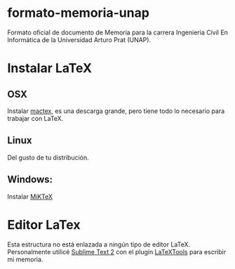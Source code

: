 formato-memoria-unap
====================

Formato oficial de documento de Memoria para la carrera
Ingenieria Civil En Informática de la Universidad Arturo Prat (UNAP).

Instalar LaTeX
====================


OSX
--------
Instalar [mactex](http://tug.org/mactex/), es una descarga grande, pero tiene todo lo necesario para trabajar con LaTeX.

Linux
-------
Del gusto de tu distribución.

Windows:
--------------
Instalar [MiKTeX](http://miktex.org/)

Editor LaTex
====================
Esta estructura no está enlazada a ningún tipo de editor LaTeX. Personalmente utilicé [Sublime Text 2](http://www.sublimetext.com/2) con el plugin [LaTeXTools](https://github.com/SublimeText/LaTeXTools) para escribir mi memoria.
